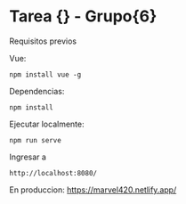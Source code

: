 # Tarea {} - Grupo{6}

Requisitos previos

Vue:

```
npm install vue -g 
```

Dependencias:
```
npm install
```

Ejecutar localmente:
```
npm run serve
```

Ingresar a
```
http://localhost:8080/
```

En produccion:
https://marvel420.netlify.app/